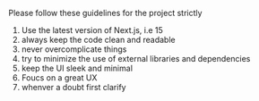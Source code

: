 Please follow these guidelines for the project strictly

1. Use the latest version of Next.js, i.e 15
2. always keep the code clean and readable
3. never overcomplicate things
4. try to minimize the use of external libraries and dependencies
5. keep the UI sleek and minimal
6. Foucs on a great UX
7. whenver a doubt first clarify